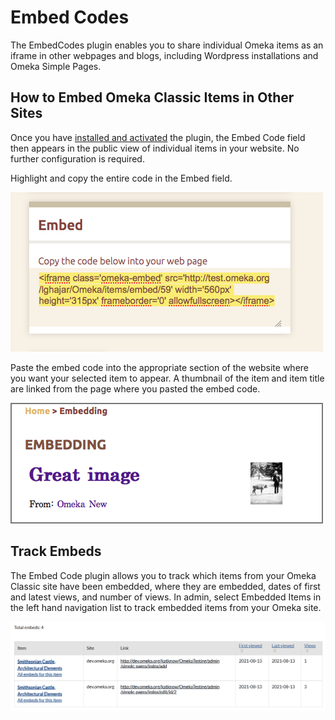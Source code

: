 # Embed Codes

The EmbedCodes plugin enables you to share individual Omeka items as an iframe in other webpages and blogs, including Wordpress installations and Omeka Simple Pages.

## How to Embed Omeka Classic Items in Other Sites

Once you have [installed and activated](../Admin/Adding_and_Managing_Plugins.md) the plugin, the Embed Code field then appears in the public view of individual items in your website. No further configuration is required.

Highlight and copy the entire code in the Embed field.
 
![Embed Code field with code highlighted](../doc_files/plugin_images/Edcopy.png)

Paste the embed code into the appropriate section of the website where you want your selected item to appear. A thumbnail of the item and item title are linked from the page where you pasted the embed code.

![Embedded item](../doc_files/plugin_images/Ecdone.png)

## Track Embeds

The Embed Code plugin allows you to track which items from your Omeka Classic site have been embedded, where they are embedded, dates of first and latest views, and number of views. In admin, select Embedded Items in the left hand navigation list to track embedded items from your Omeka site.

![Table tracking embed code usage](../doc_files/plugin_images/Ectrack.png)

